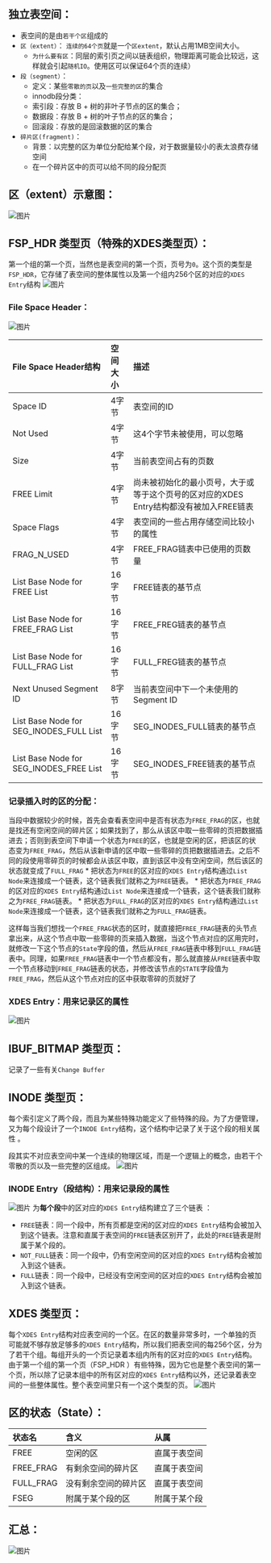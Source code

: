 ## 独立表空间：
* 表空间的是由`若干个区`组成的
* `区（extent）`： `连续的64个页`就是一个`区extent`，默认占用1MB空间大小。
    * `为什么要有区`：同层的索引页之间以链表组织，物理距离可能会比较远，这样就会引起`随机IO`。使用区可以保证64个页的连续）
* `段（segment）`：
    * 定义：某些`零散的页`以及`一些完整的区`的集合
    * innodb段分类：
    - 索引段：存放 B + 树的非叶子节点的区的集合；
    - 数据段：存放 B + 树的叶子节点的区的集合；
    - 回滚段：存放的是回滚数据的区的集合
* `碎片区(fragment)`：
    * 背景：以完整的区为单位分配给某个段，对于数据量较小的表太浪费存储空间
    * 在一个碎片区中的页可以给不同的段分配页

## 区（extent）示意图：
![图片](./IMG/11.%20表空间.md/24842891.png)

## FSP_HDR 类型页（特殊的XDES类型页）：
第一个组的第一个页，当然也是表空间的第一个页，页号为`0`。这个页的类型是`FSP_HDR`，它存储了表空间的整体属性以及第一个组内256个区的对应的`XDES Entry`结构 
![图片](./IMG/11.%20表空间.md/d07b10e3.png)

### File Space Header：
![图片](./IMG/11.%20表空间.md/0324e7a6.png)

|File Space Header结构|空间大小|描述|
|:----|:----|:----|
|Space ID|4字节|表空间的ID|
|Not Used|4字节|这4个字节未被使用，可以忽略|
|Size|4字节|当前表空间占有的页数|
|FREE Limit|4字节|尚未被初始化的最小页号，大于或等于这个页号的区对应的XDES Entry结构都没有被加入FREE链表|
|Space Flags|4字节|表空间的一些占用存储空间比较小的属性|
|FRAG_N_USED|4字节|FREE_FRAG链表中已使用的页数量|
|List Base Node for FREE List|16字节|FREE链表的基节点|
|List Base Node for FREE_FRAG List|16字节|FREE_FREG链表的基节点|
|List Base Node for FULL_FRAG List|16字节|FULL_FREG链表的基节点|
|Next Unused Segment ID|8字节|当前表空间中下一个未使用的 Segment ID|
|List Base Node for SEG_INODES_FULL List|16字节|SEG_INODES_FULL链表的基节点|
|List Base Node for SEG_INODES_FREE List|16字节|SEG_INODES_FREE链表的基节点|

### 记录插入时的区的分配： 
当段中数据较少的时候，首先会查看表空间中是否有状态为`FREE_FRAG`的区，也就是找还有空闲空间的碎片区；如果找到了，那么从该区中取一些零碎的页把数据插进去；否则到表空间下申请一个状态为`FREE`的区，也就是空闲的区，把该区的状态变为`FREE_FRAG`，然后从该新申请的区中取一些零碎的页把数据插进去。之后不同的段使用零碎页的时候都会从该区中取，直到该区中没有空闲空间，然后该区的状态就变成了`FULL_FRAG` 
    * 把状态为`FREE`的区对应的`XDES Entry`结构通过`List Node`来连接成一个链表，这个链表我们就称之为`FREE`链表。
    * 把状态为`FREE_FRAG`的区对应的`XDES Entry`结构通过`List Node`来连接成一个链表，这个链表我们就称之为`FREE_FRAG`链表。
    * 把状态为`FULL_FRAG`的区对应的`XDES Entry`结构通过`List Node`来连接成一个链表，这个链表我们就称之为`FULL_FRAG`链表。

这样每当我们想找一个`FREE_FRAG`状态的区时，就直接把`FREE_FRAG`链表的头节点拿出来，从这个节点中取一些零碎的页来插入数据，当这个节点对应的区用完时，就修改一下这个节点的`State`字段的值，然后从`FREE_FRAG`链表中移到`FULL_FRAG`链表中。同理，如果`FREE_FRAG`链表中一个节点都没有，那么就直接从`FREE`链表中取一个节点移动到`FREE_FRAG`链表的状态，并修改该节点的`STATE`字段值为`FREE_FRAG`，然后从这个节点对应的区中获取零碎的页就好了 

### XDES Entry：用来记录区的属性
![图片](./IMG/11.%20表空间.md/df95921c.png)

## IBUF_BITMAP 类型页：
记录了一些有关`Change Buffer` 

## INODE 类型页：
每个索引定义了两个段，而且为某些特殊功能定义了些特殊的段。为了方便管理，又为每个段设计了一个`INODE Entry`结构，这个结构中记录了关于这个段的相关属性 。

段其实不对应表空间中某一个连续的物理区域，而是一个逻辑上的概念，由若干个零散的页以及一些完整的区组成。
![图片](./IMG/11.%20表空间.md/6092f9d5.png)

### INODE Entry（段结构）：用来记录段的属性
![图片](./IMG/11.%20表空间.md/7dbbb7c0.png)
为**每个段**中的区对应的`XDES Entry`结构建立了三个链表 ：
* `FREE`链表：同一个段中，所有页都是空闲的区对应的`XDES Entry`结构会被加入到这个链表。注意和直属于表空间的`FREE`链表区别开了，此处的`FREE`链表是附属于某个段的。
* `NOT_FULL`链表：同一个段中，仍有空闲空间的区对应的`XDES Entry`结构会被加入到这个链表。
* `FULL`链表：同一个段中，已经没有空闲空间的区对应的`XDES Entry`结构会被加入到这个链表。
 
## XDES 类型页：
每个`XDES Entry`结构对应表空间的一个区。在区的数量非常多时，一个单独的页可能就不够存放足够多的`XDES Entry`结构，所以我们把表空间的每256个区，分为了若干个组。每组开头的一个页记录着本组内所有的区对应的`XDES Entry`结构。由于第一个组的第一个页（FSP_HDR ）有些特殊，因为它也是整个表空间的第一个页，所以除了记录本组中的所有区对应的`XDES Entry`结构以外，还记录着表空间的一些整体属性。整个表空间里只有一个这个类型的页。
![图片](./IMG/11.%20表空间.md/9251cc53.png)

## 区的状态（State）：
|状态名|含义|从属|
|:----|:----|:----|
|FREE|空闲的区|直属于表空间|
|FREE_FRAG|有剩余空间的碎片区|直属于表空间|
|FULL_FRAG|没有剩余空间的碎片区|直属于表空间|
|FSEG|附属于某个段的区|附属于某个段|

## 汇总：
![图片](./IMG/11.%20表空间.md/e3aef0ef.png)


